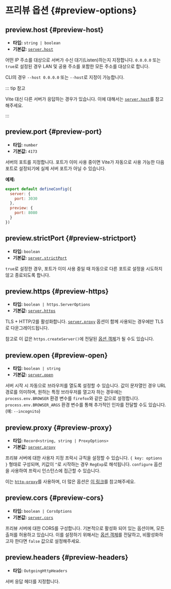 # 프리뷰 옵션 {#preview-options}

## preview.host {#preview-host}

- **타입:** `string | boolean`
- **기본값:** [`server.host`](./server-options#server-host)

어떤 IP 주소를 대상으로 서버가 수신 대기(Listen)하는지 지정합니다.
`0.0.0.0` 또는 `true`로 설정된 경우 LAN 및 공용 주소를 포함한 모든 주소를 대상으로 합니다.

CLI의 경우 `--host 0.0.0.0` 또는 `--host`로 지정이 가능합니다.

::: tip 참고

Vite 대신 다른 서버가 응답하는 경우가 있습니다.
이에 대해서는 [`server.host`](./server-options#server-host)를 참고해주세요.

:::

## preview.port {#preview-port}

- **타입:** `number`
- **기본값:** `4173`

서버의 포트를 지정합니다. 포트가 이미 사용 중이면 Vite가 자동으로 사용 가능한 다음 포트로 설정되기에 실제 서버 포트가 아닐 수 있습니다.

**예제:**

```js
export default defineConfig({
  server: {
    port: 3030
  },
  preview: {
    port: 8080
  }
})
```

## preview.strictPort {#preview-strictport}

- **타입:** `boolean`
- **기본값:** [`server.strictPort`](./server-options#server-strictport)

`true`로 설정한 경우, 포트가 이미 사용 중일 때 자동으로 다른 포트로 설정을 시도하지 않고 종료되도록 합니다.

## preview.https {#preview-https}

- **타입:** `boolean | https.ServerOptions`
- **기본값:** [`server.https`](./server-options#server-https)

TLS + HTTP/2를 활성화합니다. [`server.proxy`](./server-options#server-proxy) 옵션이 함께 사용되는 경우에만 TLS로 다운그레이드됩니다.

참고로 이 값은 `https.createServer()`에 전달된 [옵션 객체](https://nodejs.org/api/https.html#https_https_createserver_options_requestlistener)가 될 수도 있습니다.

## preview.open {#preview-open}

- **타입:** `boolean | string`
- **기본값:** [`server.open`](./server-options#server-open)

서버 시작 시 자동으로 브라우저를 열도록 설정할 수 있습니다. 값이 문자열인 경우 URL 경로를 의미하며, 원하는 특정 브라우저를 열고자 하는 경우에는 `process.env.BROWSER` 환경 변수를 `firefox`와 같은 값으로 설정합니다. `process.env.BROWSER_ARGS` 환경 변수를 통해 추가적인 인자를 전달할 수도 있습니다. (예: `--incognito`)

## preview.proxy {#preview-proxy}

- **타입:** `Record<string, string | ProxyOptions>`
- **기본값:** [`server.proxy`](./server-options#server-proxy)

프리뷰 서버에 대한 사용자 지정 프락시 규칙을 설정할 수 있습니다. `{ key: options }` 형태로 구성되며, 키값이 `^`로 시작하는 경우 `RegExp`로 해석됩니다. `configure` 옵션을 사용하여 프락시 인스턴스에 접근할 수 있습니다.

이는 [`http-proxy`](https://github.com/http-party/node-http-proxy)를 사용하며, 더 많은 옵션은 [이 링크](https://github.com/http-party/node-http-proxy#options)를 참고해주세요.

## preview.cors {#preview-cors}

- **타입:** `boolean | CorsOptions`
- **기본값:** [`server.cors`](./server-options#server-cors)

프리뷰 서버에 대한 CORS를 구성합니다. 기본적으로 활성화 되어 있는 옵션이며, 모든 출처를 허용하고 있습니다. 이를 설정하기 위해서는 [옵션 객체](https://github.com/expressjs/cors#configuration-options)를 전달하고, 비활성화하고자 한다면 `false` 값으로 설정해주세요.

## preview.headers {#preview-headers}

- **타입:** `OutgoingHttpHeaders`

서버 응답 헤더를 지정합니다.